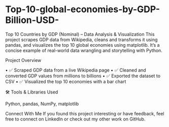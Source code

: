 # Top-10-global-economies-by-GDP-Billion-USD-

Top 10 Countries by GDP (Nominal) – Data Analysis & Visualization
This project scrapes GDP data from Wikipedia, cleans and transforms it using pandas, and visualizes the top 10 global economies using matplotlib. It’s a concise example of real-world data wrangling and storytelling with Python.

Project Overview

• 	✅ Scraped GDP data from a live Wikipedia page
• 	✅ Cleaned and converted GDP values from millions to billions
• 	✅ Exported the dataset to CSV
• 	✅ Visualized the top 10 economies with a bar chart

🛠️ Tools & Libraries Used  

  Python, pandas, NumPy, matplotlib

Connect With Me
If you found this project interesting or have feedback, feel free to connect on LinkedIn or check out my other work on GitHub.
